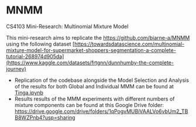 # MNMM
CS4103 Mini-Research: Multinomial Mixture Model

This mini-research aims to replicate the  https://github.com/biarne-a/MNMM using the following dataset
[https://towardsdatascience.com/multinomial-mixture-model-for-supermarket-shoppers-segmentation-a-complete-tutorial-268974d905da](https://www.kaggle.com/datasets/frtgnn/dunnhumby-the-complete-journey)

- Replication of the codebase alongside the Model Selection and Analysis of the results for both Global and Individual MMM can be found at [Tinga.ipynb](https://github.com/j-Tinga/MNMM-main/blob/main/Tinga.ipynb)
- Results results of the MMM experiments with different numbers of mixture components can be found at this Google Drive folder:  https://drive.google.com/drive/folders/1qPogvMUBiVAALVo6vbUm2_TBB8WZPnb4?usp=sharing
